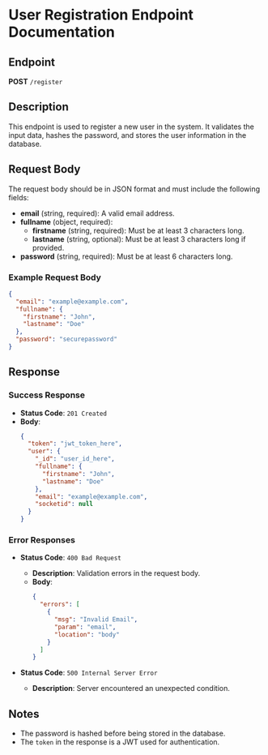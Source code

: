 # User Registration Endpoint Documentation

## Endpoint
**POST** `/register`

## Description
This endpoint is used to register a new user in the system. It validates the input data, hashes the password, and stores the user information in the database.

## Request Body
The request body should be in JSON format and must include the following fields:

- **email** (string, required): A valid email address.
- **fullname** (object, required):
  - **firstname** (string, required): Must be at least 3 characters long.
  - **lastname** (string, optional): Must be at least 3 characters long if provided.
- **password** (string, required): Must be at least 6 characters long.

### Example Request Body
```json
{
  "email": "example@example.com",
  "fullname": {
    "firstname": "John",
    "lastname": "Doe"
  },
  "password": "securepassword"
}
```

## Response
### Success Response
- **Status Code**: `201 Created`
- **Body**:
  ```json
  {
    "token": "jwt_token_here",
    "user": {
      "_id": "user_id_here",
      "fullname": {
        "firstname": "John",
        "lastname": "Doe"
      },
      "email": "example@example.com",
      "socketid": null
    }
  }
  ```

### Error Responses
- **Status Code**: `400 Bad Request`
  - **Description**: Validation errors in the request body.
  - **Body**:
    ```json
    {
      "errors": [
        {
          "msg": "Invalid Email",
          "param": "email",
          "location": "body"
        }
      ]
    }
    ```

- **Status Code**: `500 Internal Server Error`
  - **Description**: Server encountered an unexpected condition.

## Notes
- The password is hashed before being stored in the database.
- The `token` in the response is a JWT used for authentication.
